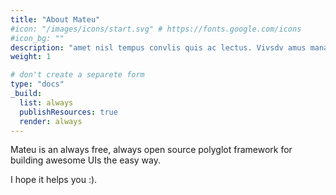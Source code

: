 ```yaml
---
title: "About Mateu"
#icon: "/images/icons/start.svg" # https://fonts.google.com/icons
#icon_bg: ""
description: "amet nisl tempus convlis quis ac lectus. Vivsdv amus mana justo, lacinia eget"
weight: 1

# don't create a separete form
type: "docs"
_build:
  list: always
  publishResources: true
  render: always
---
```


Mateu is an always free, always open source polyglot framework for building awesome UIs the easy way.

I hope it helps you :).

